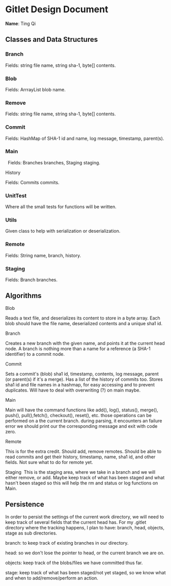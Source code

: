# Gitlet Design Document

**Name**: Ting Qi

## Classes and Data Structures


### Branch 

Fields: string file name, string sha-1, byte[] contents.

### Blob 

Fields: ArrrayList<string> blob name.

### Remove 

Fields: string file name, string sha-1, byte[] contents.

### Commit 

Fields: HashMap of SHA-1 id and name, log message, timestamp, parent(s).

### Main
 
Fields: Branches branches, Staging staging.

History 

Fields: Commits commits.

### UnitTest 

Where all the small tests for functions will be written.

### Utils 

Given class to help with serialization or deserialization.

### Remote 

Fields: String name, branch, history.

### Staging 

Fields: Branch branches.


## Algorithms

Blob 

Reads a text file, and deserializes its content to store in a byte array. 
Each blob should have the file name, deserialized contents and a unique sha1 id.

Branch 

Creates a new branch with the given name, and points it at the current head node. 
A branch is nothing more than a name for a reference (a SHA-1 identifier) to a commit node.

Commit 

Sets a commit's (blob) sha1 id, timestamp, contents, log message, parent (or parent(s) if it's a merge). 
Has a list of the history of commits too. Stores sha1 id and file names in a hashmap, 
for easy accessing and to prevent duplicates. Will have to deal with overwriting (?) on main maybe.

Main 

Main will have the command functions like add(), log(), status(), merge(), push(), pull(),fetch(), 
checkout(), reset(), etc. those operations can be performed on a the current branch. during parsing, 
it encounters an failure error we should print our the corresponding message and exit with code zero.

Remote 

This is for the extra credit. Should add, remove remotes. Should be able to read commits and get their history, 
timestamp, name, sha1 id, and other fields. Not sure what to do for remote yet.

Staging 
This is the staging area, where we take in a branch and we will either remove, or add. Maybe keep track of what 
has been staged and what hasn't been staged so this will help the rm and status or log functions on Main.


## Persistence

In order to persist the settings of the current work directory, we will need to keep track of several fields 
that the current head has. For my .gitlet directory where the tracking happens, I plan to have:
branch, head, objects, stage as sub directories.

branch: to keep track of existing branches in our directory.

head: so we don't lose the pointer to head, or the current branch we are on.

objects: keep track of the blobs/files we have committed thus far.

stage: keep track of what has been staged/not yet staged, so we know what and when to add/remove/perform an action.
